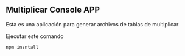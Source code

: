 ## Multiplicar Console APP

Esta es una aplicación para generar archivos de tablas de multiplicar

Ejecutar este comando

```
npm insntall
```